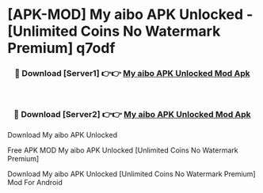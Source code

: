 # [APK-MOD] My aibo APK Unlocked - [Unlimited Coins No Watermark Premium] q7odf



<div align="center">
<h3>🔴 Download [Server1] 👉👉 <a href="https://momento.my/?title=My_aibo_APK_Unlocked">My aibo APK Unlocked Mod Apk</a></h3><br>

<h3>🔴 Download [Server2] 👉👉 <a href="https://momento.my/?title=My_aibo_APK_Unlocked">My aibo APK Unlocked Mod Apk</a></h3>
</div>



Download My aibo APK Unlocked 

Free APK MOD My aibo APK Unlocked [Unlimited Coins No Watermark Premium]

Download My aibo APK Unlocked [Unlimited Coins No Watermark Premium] Mod For Android
